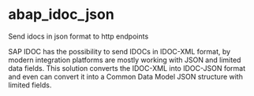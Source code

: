 # abap_idoc_json
Send idocs in json format to http endpoints

SAP IDOC has the possibility to send IDOCs in IDOC-XML format, by modern integration platforms are mostly working with JSON and limited data fields. This solution converts the IDOC-XML into IDOC-JSON format and even can convert it into a Common Data Model JSON structure with limited fields.

